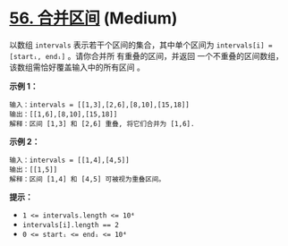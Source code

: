 # [56. 合并区间][link] (Medium)

[link]: https://leetcode.cn/problems/merge-intervals/

以数组 `intervals` 表示若干个区间的集合，其中单个区间为 `intervals[i] = [startᵢ, endᵢ]` 。请你合并所
有重叠的区间，并返回 一个不重叠的区间数组，该数组需恰好覆盖输入中的所有区间 。

**示例 1：**

```
输入：intervals = [[1,3],[2,6],[8,10],[15,18]]
输出：[[1,6],[8,10],[15,18]]
解释：区间 [1,3] 和 [2,6] 重叠, 将它们合并为 [1,6].

```

**示例 2：**

```
输入：intervals = [[1,4],[4,5]]
输出：[[1,5]]
解释：区间 [1,4] 和 [4,5] 可被视为重叠区间。
```

**提示：**

- `1 <= intervals.length <= 10⁴`
- `intervals[i].length == 2`
- `0 <= startᵢ <= endᵢ <= 10⁴`
